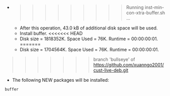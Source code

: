 * >>>>>>>>> Running inst-min-con-xtra-buffer.sh ...
  * After this operation, 43.0 kB of additional disk space will be used.
  * Install buffer.
<<<<<<< HEAD
  * Disk size = 1818352K. Space Used = 76K. Runtime = 00:00:00:01.
=======
  * Disk size = 1704564K. Space Used = 76K. Runtime = 00:00:00:01.
>>>>>>> branch 'bullseye' of https://github.com/xuanngo2001/cust-live-deb.git
  * The following NEW packages will be installed:
  ```bash
buffer
  ```
